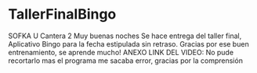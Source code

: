 # TallerFinalBingo
SOFKA U Cantera 2
Muy buenas noches
Se hace entrega del taller final, Aplicativo Bingo para la fecha estipulada sin retraso.
Gracias por ese buen entrenamiento, se aprende mucho!
ANEXO LINK DEL VIDEO:
No pude recortarlo mas el programa me sacaba error, gracias por la comprensión
